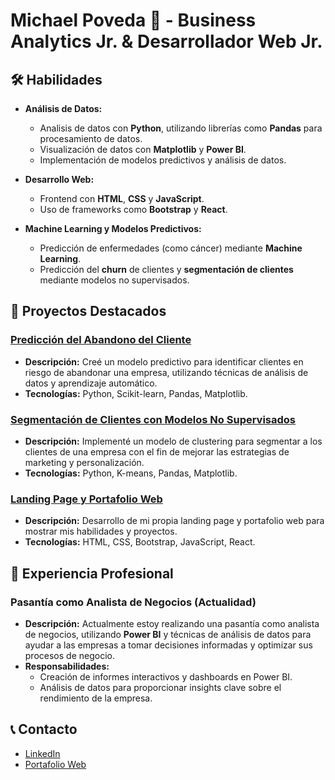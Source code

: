 # Michael Poveda 👋 - Business Analytics Jr. & Desarrollador Web Jr.

## 🛠️ Habilidades

- **Análisis de Datos:**
  - Analisis de datos con **Python**, utilizando librerías como **Pandas** para procesamiento de datos.
  - Visualización de datos con **Matplotlib** y **Power BI**.
  - Implementación de modelos predictivos y análisis de datos.
  
- **Desarrollo Web:**
  - Frontend con **HTML**, **CSS** y **JavaScript**.
  - Uso de frameworks como **Bootstrap** y **React**.
  
- **Machine Learning y Modelos Predictivos:**
  - Predicción de enfermedades (como cáncer) mediante **Machine Learning**.
  - Predicción del **churn** de clientes y **segmentación de clientes** mediante modelos no supervisados.

## 💼 Proyectos Destacados

### [Predicción del Abandono del Cliente](https://github.com/mcpoveda2/ProyectoFinalPython)
- **Descripción:** Creé un modelo predictivo para identificar clientes en riesgo de abandonar una empresa, utilizando técnicas de análisis de datos y aprendizaje automático.
- **Tecnologías:** Python, Scikit-learn, Pandas, Matplotlib.

### [Segmentación de Clientes con Modelos No Supervisados](https://github.com/mcpoveda2/Proyecto-MarketingDigital)
- **Descripción:** Implementé un modelo de clustering para segmentar a los clientes de una empresa con el fin de mejorar las estrategias de marketing y personalización.
- **Tecnologías:** Python, K-means, Pandas, Matplotlib.

### [Landing Page y Portafolio Web](https://github.com/mcpoveda2/Landing)
- **Descripción:** Desarrollo de mi propia landing page y portafolio web para mostrar mis habilidades y proyectos.
- **Tecnologías:** HTML, CSS, Bootstrap, JavaScript, React.

## 💼 Experiencia Profesional

### **Pasantía como Analista de Negocios (Actualidad)**
- **Descripción:** Actualmente estoy realizando una pasantía como analista de negocios, utilizando **Power BI** y técnicas de análisis de datos para ayudar a las empresas a tomar decisiones informadas y optimizar sus procesos de negocio.
- **Responsabilidades:** 
  - Creación de informes interactivos y dashboards en Power BI.
  - Análisis de datos para proporcionar insights clave sobre el rendimiento de la empresa.

## 📞 Contacto

- [LinkedIn](https://www.linkedin.com/in/michael-poveda-195683252/)
- [Portafolio Web](https://mcpoveda2.github.io/curriculum/)
